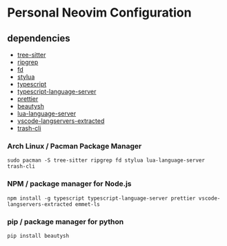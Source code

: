 # Personal Neovim Configuration

## dependencies
* [tree-sitter](https://github.com/tree-sitter/tree-sitter)
* [ripgrep](https://github.com/BurntSushi/ripgrep)
* [fd](https://github.com/sharkdp/fd)
* [stylua](https://github.com/JohnnyMorganz/StyLua)
* [typescript](https://github.com/microsoft/TypeScript)
* [typescript-language-server](https://github.com/typescript-language-server/typescript-language-server)
* [prettier](https://github.com/prettier/prettier)
* [beautysh](https://github.com/lovesegfault/beautysh)
* [lua-language-server](https://github.com/sumneko/)
* [vscode-langservers-extracted](https://github.com/hrsh7th/vscode-langservers-extracted)
* [trash-cli](https://github.com/andreafrancia/trash-cli)

### Arch Linux / Pacman Package Manager
```
sudo pacman -S tree-sitter ripgrep fd stylua lua-language-server trash-cli
```

### NPM / package manager for Node.js
```
npm install -g typescript typescript-language-server prettier vscode-langservers-extracted emmet-ls
```

### pip / package manager for python
```
pip install beautysh
```
